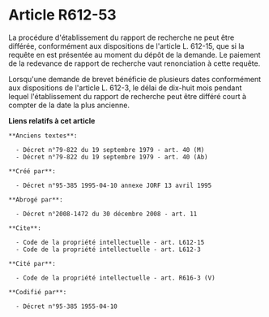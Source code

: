 # Article R612-53

La procédure d'établissement du rapport de recherche ne peut être différée, conformément aux dispositions de l'article L.
612-15, que si la requête en est présentée au moment du dépôt de la demande. Le paiement de la redevance de rapport de
recherche vaut renonciation à cette requête.

Lorsqu'une demande de brevet bénéficie de plusieurs dates conformément aux dispositions de l'article L. 612-3, le délai de
dix-huit mois pendant lequel l'établissement du rapport de recherche peut être différé court à compter de la date la plus
ancienne.

**Liens relatifs à cet article**

	**Anciens textes**:

	  - Décret n°79-822 du 19 septembre 1979 - art. 40 (M)
	  - Décret n°79-822 du 19 septembre 1979 - art. 40 (Ab)

	**Créé par**:

	  - Décret n°95-385 1995-04-10 annexe JORF 13 avril 1995

	**Abrogé par**:

	  - Décret n°2008-1472 du 30 décembre 2008 - art. 11

	**Cite**:

	  - Code de la propriété intellectuelle - art. L612-15
	  - Code de la propriété intellectuelle - art. L612-3

	**Cité par**:

	  - Code de la propriété intellectuelle - art. R616-3 (V)

	**Codifié par**:

	  - Décret n°95-385 1955-04-10
